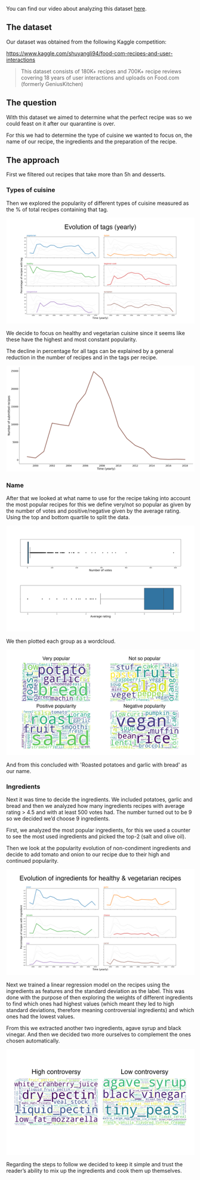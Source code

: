 You can find our video about analyzing this dataset [here](https://youtu.be/XtfC3p_dYtA).

## The dataset

Our dataset was obtained from the following Kaggle competition:

https://www.kaggle.com/shuyangli94/food-com-recipes-and-user-interactions 

> This dataset consists of 180K+ recipes and 700K+ recipe reviews covering 18 years of user interactions and uploads on Food.com (formerly  GeniusKitchen)



## The question

With this dataset we aimed to determine what the perfect recipe was so we could feast on it after our quarantine is over.

For this we had to determine the type of cuisine we wanted to focus on, the name of our recipe, the ingredients and the preparation of the recipe.



## The approach

First we filtered out recipes that take more than 5h and desserts. 

### Types of cuisine

Then we explored the popularity of different types of cuisine measured as the % of total recipes containing that tag. 

<img src="imgs/tags_yearly_copy.png" alt="graph" style="zoom:50%;" /> 

We decide to focus on healthy and vegetarian cuisine since it seems like these have the highest and most constant popularity.

The decline in percentage for all tags can be explained by a general reduction in the number of recipes and in the tags per recipe.

![total](imgs/tags_yearly_total.png)



### Name

After that we looked at what name to use for the recipe taking into account the most popular recipes for this we define very/not so popular as given by the number of votes and positive/negative given by the average rating. Using the top and bottom quartile to split the data.

![boxplot](imgs/votes_rating_veghealth.png)

We then plotted each group as a wordcloud.

![name](imgs/name_recipe.png)

And from this concluded with 'Roasted potatoes and garlic with bread' as our name.

### Ingredients

Next it was time to decide the ingredients. We included potatoes, garlic and bread and then we analyzed how many ingredients recipes with average rating > 4.5 and with at least 500 votes had. The number turned out to be 9 so we decided we’d choose 9 ingredients. 

First, we analyzed the most popular ingredients, for this we used a counter to see the most used ingredients and picked the top-2 (salt and olive oil). 

Then we look at the popularity evolution of non-condiment ingredients and decide to add tomato and onion to our recipe due to their high and continued popularity.

![ingredients](imgs/ing_yearly_copy.png)

Next we trained a linear regression model on the recipes using the ingredients as features and the standard deviation as the label. This was done with the purpose of then exploring the weights of different ingredients to find which ones had highest values (which meant they led to high standard deviations, therefore meaning controversial ingredients) and which ones had the lowest values. 

From this we extracted another two ingredients, agave syrup and black vinegar. And then we decided two more ourselves to complement the ones chosen automatically.

![lr](imgs/ing_std.png) 

Regarding the steps to follow we decided to keep it simple and trust the reader’s ability to mix up the ingredients and cook them up themselves.

 

 
